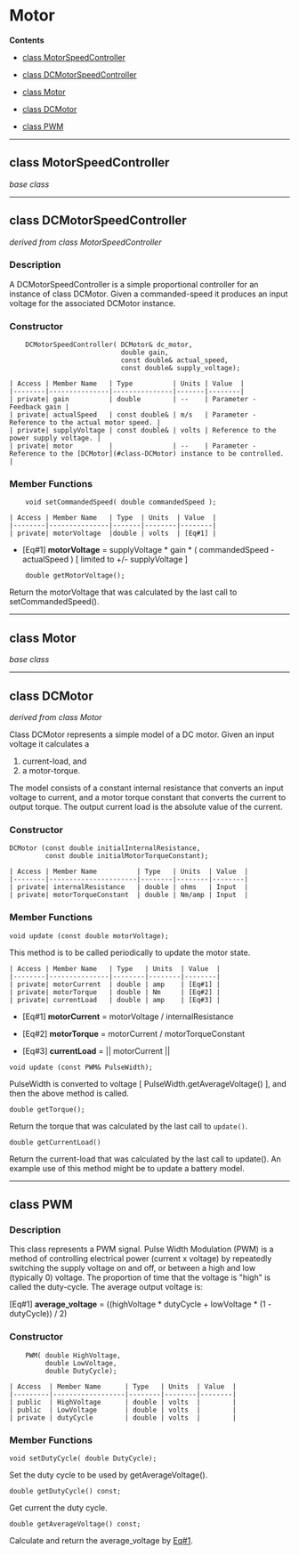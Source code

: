 # Motor

**Contents**

* [class MotorSpeedController](#class-MotorSpeedController)<br>
 - [class DCMotorSpeedController](#class-DCMotorSpeedController)<br>
* [class Motor](#class-Motor)<br>
 - [class DCMotor](#class-DCMotor)<br>
* [class PWM](#class-PWM)<br>

---

<a id=class-MotorSpeedController></a>
## class MotorSpeedController
*base class*

---

<a id=class-DCMotorSpeedController></a>
## class DCMotorSpeedController 
*derived from class MotorSpeedController*

### Description
A DCMotorSpeedController is a simple proportional controller for an
instance of class DCMotor. Given a commanded-speed it produces an
input voltage for the associated DCMotor instance.

### Constructor
```
    DCMotorSpeedController( DCMotor& dc_motor,
                            double gain,
                            const double& actual_speed,
                            const double& supply_voltage);
```
```
| Access | Member Name   | Type          | Units | Value  |
|--------|---------------|---------------|-------|--------|
| private| gain          | double        | --    | Parameter - Feedback gain |
| private| actualSpeed   | const double& | m/s   | Parameter - Reference to the actual motor speed. |
| private| supplyVoltage | const double& | volts | Reference to the power supply voltage. |
| private| motor         |               | --    | Parameter - Reference to the [DCMotor](#class-DCMotor) instance to be controlled. |
```

### Member Functions

```
    void setCommandedSpeed( double commandedSpeed );
```
```
| Access | Member Name   | Type  | Units  | Value  |
|--------|---------------|-------|--------|--------|
| private| motorVoltage  |double | volts  | [Eq#1] |
```

* [Eq#1] **motorVoltage** = supplyVoltage * gain * ( commandedSpeed - actualSpeed ) [ limited to +/- supplyVoltage ]

```
    double getMotorVoltage();
```
Return the motorVoltage that was calculated by the last call to setCommandedSpeed().

---

<a id=class-Motor></a>
## class Motor
*base class*

---

<a id=class-DCMotor></a>
## class DCMotor
*derived from class Motor*

Class DCMotor represents a simple model of a DC motor. Given an input voltage it calculates a 

1. current-load, and 
2. a motor-torque.

The model consists of a constant internal resistance that converts an input voltage to current, and a motor torque constant that converts the current to output torque. The output current load is the absolute value of the current.

### Constructor

```
DCMotor (const double initialInternalResistance,
         const double initialMotorTorqueConstant);
```
```
| Access | Member Name          | Type   | Units  | Value  |
|--------|----------------------|--------|--------|--------|
| private| internalResistance   | double | ohms   | Input  |
| private| motorTorqueConstant  | double | Nm/amp | Input  |
```

### Member Functions

```
void update (const double motorVoltage);
```

This method is to be called periodically to update the motor state.

```
| Access | Member Name   | Type   | Units  | Value  |
|--------|---------------|--------|--------|--------|
| private| motorCurrent  | double | amp    | [Eq#1] |
| private| motorTorque   | double | Nm     | [Eq#2] |
| private| currentLoad   | double | amp    | [Eq#3] |
```

* [Eq#1] **motorCurrent** = motorVoltage / internalResistance

* [Eq#2] **motorTorque** = motorCurrent / motorTorqueConstant

* [Eq#3] **currentLoad** = || motorCurrent ||


```
void update (const PWM& PulseWidth);
```

PulseWidth is converted to voltage [ PulseWidth.getAverageVoltage() ], and then the above method is called.

```
double getTorque();
```

Return the torque that was calculated by the last call to ```update()```.

```
double getCurrentLoad()
```

Return the current-load that was calculated by the last call to update(). An example use of this method might be to update a battery model.

---

<a id=class-PWM></a>
## class PWM

### Description
This class represents a PWM signal. Pulse Width Modulation (PWM) is a method of controlling electrical power (current x voltage) by repeatedly switching the supply voltage on and off, or between a high and low (typically 0) voltage. The proportion of time that the voltage is "high" is called the duty-cycle. The average output voltage is:

<a id=EQ1-AverageVoltage></a>
[Eq#1] **average_voltage** = ((highVoltage * dutyCycle + lowVoltage * (1 - dutyCycle)) / 2)


### Constructor

```
    PWM( double HighVoltage,
         double LowVoltage,
         double DutyCycle);
```
```
| Access  | Member Name      | Type   | Units  | Value  |
|---------|------------------|--------|--------|--------|
| public  | HighVoltage      | double | volts  |        |
| public  | LowVoltage       | double | volts  |        |
| private | dutyCycle        | double | volts  |        |
```

### Member Functions

```
void setDutyCycle( double DutyCycle);
```
Set the duty cycle to be used by getAverageVoltage().

```
double getDutyCycle() const;
```
Get current the duty cycle.

```
double getAverageVoltage() const;
```
Calculate and return the average_voltage by [Eq#1](#EQ1-AverageVoltage).
